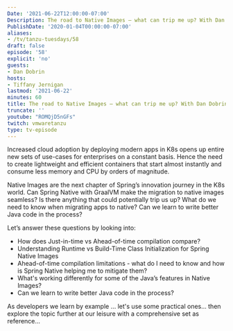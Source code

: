 ```yaml
---
Date: '2021-06-22T12:00:00-07:00'
Description: The road to Native Images – what can trip me up? With Dan Dobrin
PublishDate: '2020-01-04T00:00:00-07:00'
aliases:
- /tv/tanzu-tuesdays/58
draft: false
episode: '58'
explicit: 'no'
guests:
- Dan Dobrin
hosts:
- Tiffany Jernigan
lastmod: '2021-06-22'
minutes: 60
title: The road to Native Images – what can trip me up? With Dan Dobrin
truncate: ''
youtube: "ROMQjD5nGFs"
twitch: vmwaretanzu
type: tv-episode
---
```


Increased cloud adoption by deploying modern apps in K8s opens up entire new sets of use-cases for enterprises on a constant basis. Hence the need to create lightweight and efficient containers that start almost instantly and consume less memory and CPU by orders of magnitude.
 
Native Images are the next chapter of Spring’s innovation journey in the K8s world. Can Spring Native with GraalVM make the migration to native images seamless? Is there anything that could potentially trip us up? What do we need to know when migrating apps to native? Can we learn to write better Java code in the process?
 
Let’s answer these questions by looking into:
* How does Just-in-time vs Ahead-of-time compilation compare?
* Understanding Runtime vs Build-Time Class Initialization for Spring Native Images
* Ahead-of-time compilation limitations - what do I need to know and how is Spring Native helping me to mitigate them?
* What's working differently for some of the Java’s features in Native Images?
* Can we learn to write better Java code in the process?
 
As developers we learn by example … let's use some practical ones... then explore the topic further at our leisure with a comprehensive set as reference...